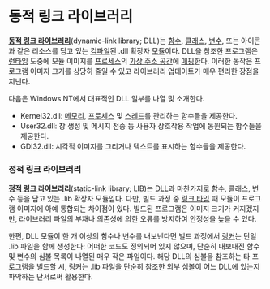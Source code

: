 # 동적 링크 라이브러리
**[동적 링크 라이브러리](https://en.wikipedia.org/wiki/Dynamic-link_library)**(dynamic-link library; DLL)는 [함수](C.md#함수), [클래스](Cpp.md#클래스), [변수](C.md#변수), 또는 아이콘과 같은 리소스를 담고 있는 [컴파일](Programming.md#컴파일러)된 .dll 확장자 [모듈](https://en.wikipedia.org/wiki/Modular_programming)이다. DLL을 참조한 프로그램은 [런타임](https://en.wikipedia.org/wiki/Execution_(computing)#Runtime) 도중에 모듈 이미지를 [프로세스](Process.md)의 [가상 주소 공간](Process.md#가상-주소-공간)에 [매핑](Memory.md#메모리-맵-파일)한다. 이러한 동작은 프로그램 이미지 크기를 상당히 줄일 수 있고 라이브러리 업데이트가 매우 편리한 장점을 지닌다.

다음은 Windows NT에서 대표적인 DLL 일부를 나열 및 소개한다.

* Kernel32.dll: [메모리](Memory.md), [프로세스](Process.md) 및 [스레드](Thread.md)를 관리하는 함수들을 제공한다.
* User32.dll: 창 생성 및 메시지 전송 등 사용자 상호작용 작업에 동원되는 함수들을 제공한다.
* GDI32.dll: 시각적 이미지를 그리거나 텍스트를 표시하는 함수들을 제공한다.

### 정적 링크 라이브러리
**[정적 링크 라이브러리](https://en.wikipedia.org/wiki/Static_library)**(static-link library; LIB)는 [DLL](#동적-링크-라이브러리)과 마찬가지로 함수, 클래스, 변수 등을 담고 있는 .lib 확장자 모듈읻다. 다만, 빌드 과정 중 [링크 타임](Programming.md#링커) 때 모듈이 프로그램 이미지에 아예 통합되는 차이점이 있다. 빌드된 프로그램은 이미지 크기가 커지겠지만, 라이브러리 파일의 부재나 의존성에 의한 오류를 방지하여 안정성을 높을 수 있다.

한편, DLL 모듈이 한 개 이상의 함수나 변수를 내보낸다면 빌드 과정에서 [링커](Programming.md#링커)는 단일 .lib 파일을 함께 생성한다: 어떠한 코드도 정의되어 있지 않으며, 단순히 내보내진 함수 및 변수의 심볼 목록이 나열된 매우 작은 파일이다. 해당 DLL의 심볼을 참조하는 타 프로그램을 빌드할 시, 링커는 .lib 파일을 단순히 참조한 외부 심볼이 어느 DLL에 있는지 파악하는 단서로써 활용한다.

